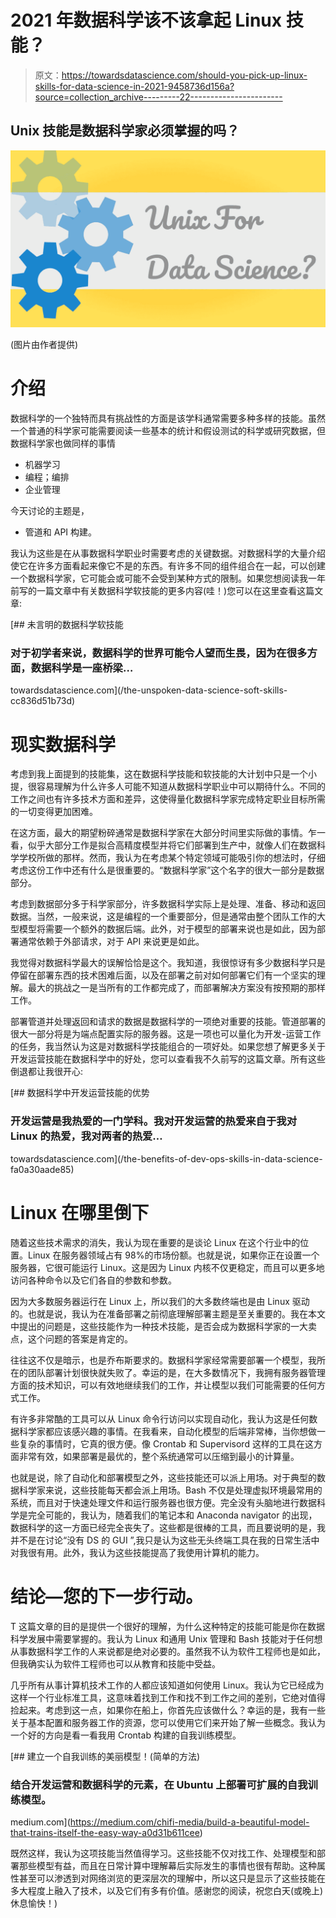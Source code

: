 # 2021 年数据科学该不该拿起 Linux 技能？

> 原文：<https://towardsdatascience.com/should-you-pick-up-linux-skills-for-data-science-in-2021-9458736d156a?source=collection_archive---------22----------------------->

## Unix 技能是数据科学家必须掌握的吗？

![](img/d7c0140c96a4c9c8ea6d5399854b2fbd.png)

(图片由作者提供)

# 介绍

数据科学的一个独特而具有挑战性的方面是该学科通常需要多种多样的技能。虽然一个普通的科学家可能需要阅读一些基本的统计和假设测试的科学或研究数据，但数据科学家也做同样的事情

*   机器学习
*   编程；编排
*   企业管理

今天讨论的主题是，

*   管道和 API 构建。

我认为这些是在从事数据科学职业时需要考虑的关键数据。对数据科学的大量介绍使它在许多方面看起来像它不是的东西。有许多不同的组件组合在一起，可以创建一个数据科学家，它可能会或可能不会受到某种方式的限制。如果您想阅读我一年前写的一篇文章中有关数据科学软技能的更多内容(哇！)您可以在这里查看这篇文章:

[](/the-unspoken-data-science-soft-skills-cc836d51b73d) [## 未言明的数据科学软技能

### 对于初学者来说，数据科学的世界可能令人望而生畏，因为在很多方面，数据科学是一座桥梁…

towardsdatascience.com](/the-unspoken-data-science-soft-skills-cc836d51b73d) 

# 现实数据科学

考虑到我上面提到的技能集，这在数据科学技能和软技能的大计划中只是一个小提，很容易理解为什么许多人可能不知道从数据科学职业中可以期待什么。不同的工作之间也有许多技术方面和差异，这使得量化数据科学家完成特定职业目标所需的一切变得更加困难。

在这方面，最大的期望粉碎通常是数据科学家在大部分时间里实际做的事情。乍一看，似乎大部分工作是拟合高精度模型并将它们部署到生产中，就像人们在数据科学学校所做的那样。然而，我认为在考虑某个特定领域可能吸引你的想法时，仔细考虑这份工作中还有什么是很重要的。“数据科学家”这个名字的很大一部分是数据部分。

考虑到数据部分多于科学家部分，许多数据科学实际上是处理、准备、移动和返回数据。当然，一般来说，这是编程的一个重要部分，但是通常由整个团队工作的大型模型将需要一个额外的数据后端。此外，对于模型的部署来说也是如此，因为部署通常依赖于外部请求，对于 API 来说更是如此。

我觉得对数据科学最大的误解恰恰是这个。我知道，我很惊讶有多少数据科学只是停留在部署东西的技术困难后面，以及在部署之前对如何部署它们有一个坚实的理解。最大的挑战之一是当所有的工作都完成了，而部署解决方案没有按预期的那样工作。

部署管道并处理返回和请求的数据是数据科学的一项绝对重要的技能。管道部署的很大一部分将是为端点配置实际的服务器。这是一项也可以量化为开发-运营工作的任务，我当然认为这是对数据科学技能组合的一项好处。如果您想了解更多关于开发运营技能在数据科学中的好处，您可以查看我不久前写的这篇文章。所有这些倒退都让我很开心:

[](/the-benefits-of-dev-ops-skills-in-data-science-fa0a30aade85) [## 数据科学中开发运营技能的优势

### 开发运营是我热爱的一门学科。我对开发运营的热爱来自于我对 Linux 的热爱，我对两者的热爱…

towardsdatascience.com](/the-benefits-of-dev-ops-skills-in-data-science-fa0a30aade85) 

# Linux 在哪里倒下

随着这些技术需求的消失，我认为现在重要的是谈论 Linux 在这个行业中的位置。Linux 在服务器领域占有 98%的市场份额。也就是说，如果你正在设置一个服务器，它很可能运行 Linux。这是因为 Linux 内核不仅更稳定，而且可以更多地访问各种命令以及它们各自的参数和参数。

因为大多数服务器运行在 Linux 上，所以我们的大多数终端也是由 Linux 驱动的。也就是说，我认为在准备部署之前彻底理解部署主题是至关重要的。我在本文中提出的问题是，这些技能作为一种技术技能，是否会成为数据科学家的一大卖点，这个问题的答案是肯定的。

往往这不仅是暗示，也是乔布斯要求的。数据科学家经常需要部署一个模型，我所在的团队部署计划很快就失败了。幸运的是，在大多数情况下，我拥有服务器管理方面的技术知识，可以有效地继续我们的工作，并让模型以我们可能需要的任何方式工作。

有许多非常酷的工具可以从 Linux 命令行访问以实现自动化，我认为这是任何数据科学家都应该感兴趣的事情。在我看来，自动化模型的后端非常棒，当你想做一些复杂的事情时，它真的很方便。像 Crontab 和 Supervisord 这样的工具在这方面非常有效，如果部署是最优的，整个系统通常可以压缩到最小的计算量。

也就是说，除了自动化和部署模型之外，这些技能还可以派上用场。对于典型的数据科学家来说，这些技能每天都会派上用场。Bash 不仅是处理虚拟环境最常用的系统，而且对于快速处理文件和运行服务器也很方便。完全没有头脑地进行数据科学是完全可能的，我认为，随着我们的笔记本和 Anaconda navigator 的出现，数据科学的这一方面已经完全丧失了。这些都是很棒的工具，而且要说明的是，我并不是在讨论“没有 DS 的 GUI ”,我只是认为这些无头终端工具在我的日常生活中对我很有用。此外，我认为这些技能提高了我使用计算机的能力。

# 结论—您的下一步行动。

T 这篇文章的目的是提供一个很好的理解，为什么这种特定的技能可能是你在数据科学发展中需要掌握的。我认为 Linux 和通用 Unix 管理和 Bash 技能对于任何想从事数据科学工作的人来说都是绝对必要的。虽然我不认为软件工程师也是如此，但我确实认为软件工程师也可以从教育和技能中受益。

几乎所有从事计算机技术工作的人都应该知道如何使用 Linux。我认为它已经成为这样一个行业标准工具，这意味着找到工作和找不到工作之间的差别，它绝对值得捡起来。考虑到这一点，如果你在船上，你首先应该做什么？幸运的是，我有一些关于基本配置和服务器工作的资源，您可以使用它们来开始了解一些概念。我认为一个好的方向是看一看我用 Crontab 构建的自我训练模型。

[](https://medium.com/chifi-media/build-a-beautiful-model-that-trains-itself-the-easy-way-a0d31b611cee) [## 建立一个自我训练的美丽模型！(简单的方法)

### 结合开发运营和数据科学的元素，在 Ubuntu 上部署可扩展的自我训练模型。

medium.com](https://medium.com/chifi-media/build-a-beautiful-model-that-trains-itself-the-easy-way-a0d31b611cee) 

既然这样，我认为这项技能当然值得学习。这些技能不仅对找工作、处理模型和部署那些模型有益，而且在日常计算中理解幕后实际发生的事情也很有帮助。这种属性甚至可以渗透到对网络浏览的更深层次的理解中，所以这只是显示了这些技能在多大程度上融入了技术，以及它们有多有价值。感谢您的阅读，祝您白天(或晚上)休息愉快！)
